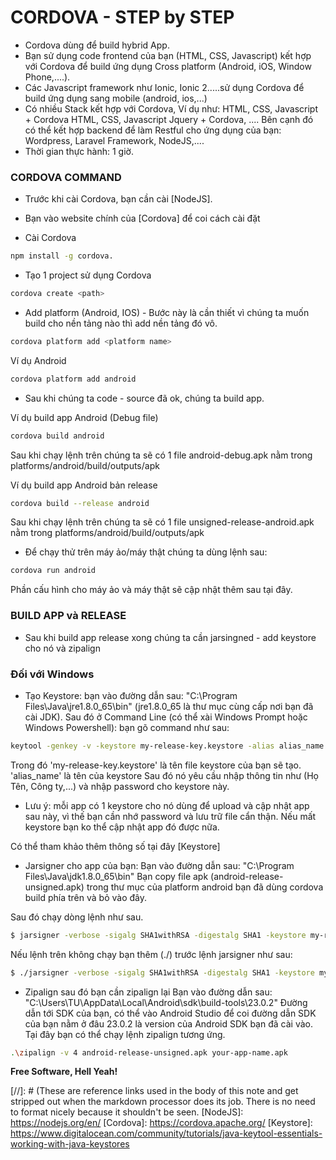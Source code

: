 # CORDOVA - STEP by STEP
* Cordova dùng để build hybrid App.
* Bạn sử dụng code frontend của bạn (HTML, CSS, Javascript) kết hợp với Cordova để build ứng dụng Cross platform (Android, iOS, Window Phone,....).
* Các Javascript framework như Ionic, Ionic 2.....sử dụng Cordova để build ứng dụng sang mobile (android, ios,...)
* Có nhiều Stack kết hợp với Cordova, Ví dụ như:
HTML, CSS, Javascript + Cordova
HTML, CSS, Javascript Jquery + Cordova,
....
Bên cạnh đó có thể kết hợp backend để làm Restful cho ứng dụng của bạn: Wordpress, Laravel Framework, NodeJS,....
* Thời gian thực hành: 1 giờ.

### CORDOVA COMMAND
* Trước khi cài Cordova, bạn cần cài [NodeJS].
* Bạn vào website chính của [Cordova] để coi cách cài đặt

* Cài Cordova
```sh
npm install -g cordova.
```

* Tạo 1 project sử dụng Cordova
```sh
cordova create <path>
```

* Add platform (Android, IOS) - Bước này là cần thiết vì chúng ta muốn build cho nền tảng nào thì add nền tảng đó vô.
```sh
cordova platform add <platform name>
```

Ví dụ Android
```sh
cordova platform add android
```

* Sau khi chúng ta code - source đã ok, chúng ta build app.

Ví dụ build app Android (Debug file)
```sh
cordova build android
```
Sau khi chạy lệnh trên chúng ta sẽ có 1 file android-debug.apk nằm trong
platforms/android/build/outputs/apk


Ví dụ build app Android bản release
```sh
cordova build --release android
```
Sau khi chạy lệnh trên chúng ta sẽ có 1 file unsigned-release-android.apk nằm trong
platforms/android/build/outputs/apk


* Để chạy thử trên máy ảo/máy thật chúng ta dùng lệnh sau:
```sh
cordova run android
```
Phần cấu hình cho máy ảo và máy thật sẽ cập nhật thêm sau tại đây.

### BUILD APP và RELEASE
* Sau khi build app release xong chúng ta cần jarsingned - add keystore cho nó và zipalign

### Đối với Windows
* Tạo Keystore:
bạn vào đường dẫn sau: "C:\Program Files\Java\jre1.8.0_65\bin"
(jre1.8.0_65 là thư mục cùng cấp nơi bạn đã cài JDK).
Sau đó ở Command Line (có thể xài Windows Prompt hoặc Windows Powershell): bạn gõ command như sau:
```sh
keytool -genkey -v -keystore my-release-key.keystore -alias alias_name -keyalg RSA -keysize 2048 -validity 10000
```
Trong đó
'my-release-key.keystore' là tên file keystore của bạn sẽ tạo.
'alias_name' là tên của keystore
Sau đó nó yêu cầu nhập thông tin như (Họ Tên, Công ty,...) và nhập password cho keystore này.

* Lưu ý: mỗi app có 1 keystore cho nó dùng để upload và cập nhật app sau này, vì thế bạn cần nhớ password và lưu trữ file cẩn thận.
Nếu mất keystore bạn ko thể cập nhật app đó được nữa.

Có thể tham khảo thêm thông số tại đây [Keystore]

* Jarsigner cho app của bạn:
Bạn vào đường dẫn sau: "C:\Program Files\Java\jdk1.8.0_65\bin"
Bạn copy file apk (android-release-unsigned.apk) trong thư mục của platform android bạn đã dùng cordova build phía trên và bỏ vào đây.

Sau đó chạy dòng lệnh như sau.
```sh
$ jarsigner -verbose -sigalg SHA1withRSA -digestalg SHA1 -keystore my-release-key.keystore android-release-unsigned.apk alias_name
```

Nếu lệnh trên không chạy bạn thêm (./) trước lệnh jarsigner như sau:
```sh
$ ./jarsigner -verbose -sigalg SHA1withRSA -digestalg SHA1 -keystore my-release-key.keystore android-release-unsigned.apk alias_name
```

* Zipalign sau đó bạn cần zipalign lại
Bạn vào đường dẫn sau: "C:\Users\TU\AppData\Local\Android\sdk\build-tools\23.0.2"
Đường dẫn tới SDK của bạn, có thể vào Android Studio để coi đường dẫn SDK của bạn nằm ở đâu
23.0.2 là version của Android SDK bạn đã cài vào.
Tại đây bạn có thể chạy lệnh zipalign tương ứng.

```sh
.\zipalign -v 4 android-release-unsigned.apk your-app-name.apk
```

**Free Software, Hell Yeah!**

[//]: # (These are reference links used in the body of this note and get stripped out when the markdown processor does its job. There is no need to format nicely because it shouldn't be seen.
[NodeJS]: <https://nodejs.org/en/>
[Cordova]: <https://cordova.apache.org/>
[Keystore]: <https://www.digitalocean.com/community/tutorials/java-keytool-essentials-working-with-java-keystores>
